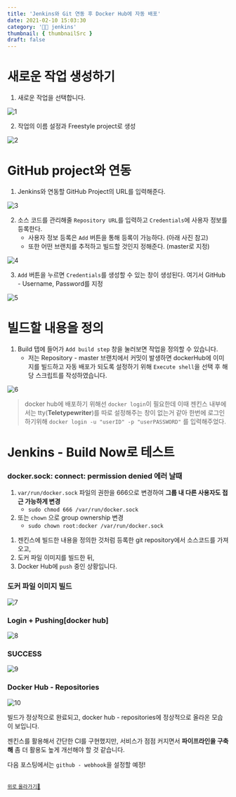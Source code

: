 ```yaml
---
title: 'Jenkins와 Git 연동 후 Docker Hub에 자동 배포'
date: 2021-02-10 15:03:30
category: '👨‍🍳 jenkins'
thumbnail: { thumbnailSrc }
draft: false
---
```


# 새로운 작업 생성하기

1. 새로운 작업을 선택합니다.

![1](https://user-images.githubusercontent.com/66216102/107378993-dc625980-6b2f-11eb-972f-616498fdebe5.PNG)

2. 작업의 이름 설정과 Freestyle project로 생성

![2](https://user-images.githubusercontent.com/66216102/107378999-dcfaf000-6b2f-11eb-8dc3-b37dccf96cdd.PNG)

# GitHub project와 연동

1. Jenkins와 연동할 GitHub Project의 URL를 입력해준다.

![3](https://user-images.githubusercontent.com/66216102/107379000-dd938680-6b2f-11eb-8a17-b40cbfe1f279.PNG)

2. 소스 코드를 관리해줄 `Repository URL`를 입력하고 `Credentials`에 사용자 정보를 등록한다.
   - 사용자 정보 등록은 `Add` 버튼을 통해 등록이 가능하다. (아래 사진 참고)
   - 또한 어떤 브랜치를 추적하고 빌드할 것인지 정해준다. (master로 지정)

![4](https://user-images.githubusercontent.com/66216102/107379002-dd938680-6b2f-11eb-82b5-7033841f80b1.PNG)

3. `Add` 버튼을 누르면 `Credentials`를 생성할 수 있는 창이 생성된다. 여기서 GitHub - Username, Password를 지정

![5](https://user-images.githubusercontent.com/66216102/107379008-de2c1d00-6b2f-11eb-8192-1a7c5a947cae.PNG)

# 빌드할 내용을 정의

1. Build 탭에 들어가 `Add build step` 창을 눌러보면 작업을 정의할 수 있습니다.
   - 저는 Repository - master 브랜치에서 커밋이 발생하면 dockerHub에 이미지를 빌드하고 자동 배포가 되도록 설정하기 위해 `Execute shell`을 선택 후 해당 스크립트를 작성하였습니다.

![6](https://user-images.githubusercontent.com/66216102/107599344-8a225500-6c63-11eb-92ae-13d1c0595f26.PNG)

> docker hub에 배포하기 위해선 `docker login`이 필요한데 이때 젠킨스 내부에서는 tty(**Teletypewriter**)를 따로 설정해주는 창이 없는거 같아 한번에 로그인 하기위해 `docker login -u "userID" -p "userPASSWORD"` 를 입력해주었다.

# Jenkins - Build Now로 테스트

### docker.sock: connect: permission denied 에러 날때

1. `var/run/docker.sock` 파일의 권한을 666으로 변경하여 **그룹 내 다른 사용자도 접근 가능하게 변경**
   - `sudo chmod 666 /var/run/docker.sock`
2. 또는 `chown` 으로 group ownership 변경
   - `sudo chown root:docker /var/run/docker.sock`

1) 젠킨스에 빌드한 내용을 정의한 것처럼 등록한 git repository에서 소스코드를 가져오고,
2) 도커 파일 이미지를 빌드한 뒤,
3) Docker Hub에 `push` 중인 상황입니다.

### 도커 파일 이미지 빌드

![7](https://user-images.githubusercontent.com/66216102/107599348-8abaeb80-6c63-11eb-8eb4-faf87a7d494c.PNG)

### Login + Pushing[docker hub]

![8](https://user-images.githubusercontent.com/66216102/107599349-8b538200-6c63-11eb-843c-7ca30690b7ec.PNG)

### SUCCESS

![9](https://user-images.githubusercontent.com/66216102/107599750-ed60b700-6c64-11eb-90d4-54a036e9125a.PNG)

### Docker Hub - Repositories

![10](https://user-images.githubusercontent.com/66216102/107599754-ee91e400-6c64-11eb-843b-24610250ae08.PNG)

빌드가 정상적으로 완료되고, docker hub - repositories에 정상적으로 올라온 모습이 보입니다.

젠킨스를 활용해서 간단한 CI를 구현했지만, 서비스가 점점 커지면서 **파이프라인을 구축해** 좀 더 활용도 높게 개선해야 할 것 같습니다.

다음 포스팅에서는 `github - webhook`을 설정할 예정!

<br />
<a href='#'><small class='up-button'>위로 올라가기💨</small></a>
<br />
